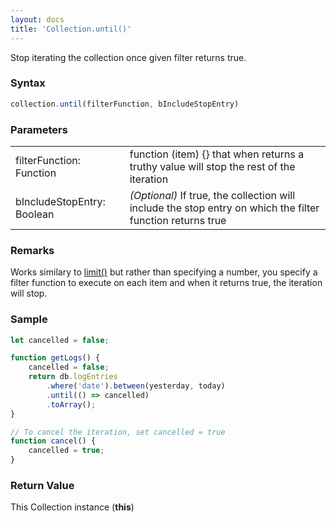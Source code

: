 ```yaml
---
layout: docs
title: 'Collection.until()'
---
```


Stop iterating the collection once given filter returns true.

### Syntax

```javascript
collection.until(filterFunction, bIncludeStopEntry)
```

### Parameters
<table>
<tr><td>filterFunction: Function</td><td>function (item) {} that when returns a truthy value will stop the rest of the iteration</td></tr>
<tr><td>bIncludeStopEntry: Boolean</td><td><i>(Optional)</i> If true, the collection will include the stop entry on which the filter function returns true</td></tr>
</table>

### Remarks

Works similary to [limit()](/docs/Collection/Collection.limit()) but rather than specifying a number, you specify a filter function to execute on each item and when it returns true, the iteration will stop.

### Sample

```javascript
let cancelled = false;

function getLogs() {
    cancelled = false;
    return db.logEntries
        .where('date').between(yesterday, today)
        .until(() => cancelled)
        .toArray();
}

// To cancel the iteration, set cancelled = true
function cancel() {
    cancelled = true;
}
```

### Return Value

This Collection instance (**this**)
